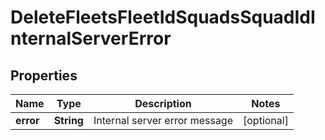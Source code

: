 
# DeleteFleetsFleetIdSquadsSquadIdInternalServerError

## Properties
Name | Type | Description | Notes
------------ | ------------- | ------------- | -------------
**error** | **String** | Internal server error message |  [optional]



